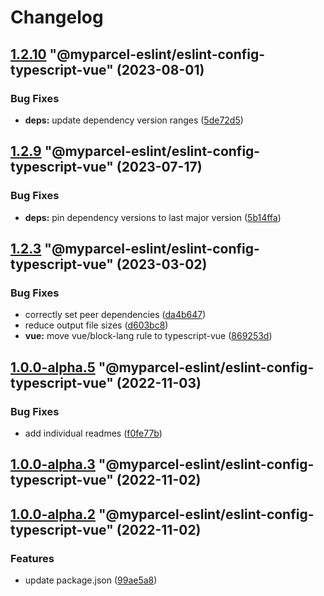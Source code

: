 # Changelog

<!-- MONODEPLOY:BELOW -->

## [1.2.10](https://github/myparcelnl/eslint/compare/@myparcel-eslint/eslint-config-typescript-vue@1.2.9...@myparcel-eslint/eslint-config-typescript-vue@1.2.10) "@myparcel-eslint/eslint-config-typescript-vue" (2023-08-01)


### Bug Fixes

* **deps:** update dependency version ranges ([5de72d5](https://github/myparcelnl/eslint/commit/5de72d5238ff39c4b010926c159bcaeb4b8ccf53))




## [1.2.9](https://github/myparcelnl/eslint/compare/@myparcel-eslint/eslint-config-typescript-vue@1.2.8...@myparcel-eslint/eslint-config-typescript-vue@1.2.9) "@myparcel-eslint/eslint-config-typescript-vue" (2023-07-17)


### Bug Fixes

* **deps:** pin dependency versions to last major version ([5b14ffa](https://github/myparcelnl/eslint/commit/5b14ffa38c220bd614d46bfe61845c40e638255c))




## [1.2.3](https://github/myparcelnl/eslint/compare/@myparcel-eslint/eslint-config-typescript-vue@1.2.2...@myparcel-eslint/eslint-config-typescript-vue@1.2.3) "@myparcel-eslint/eslint-config-typescript-vue" (2023-03-02)


### Bug Fixes

* correctly set peer dependencies ([da4b647](https://github/myparcelnl/eslint/commit/da4b6474c8f3b996ecfb3fe571c46e4c97eb0104))
* reduce output file sizes ([d603bc8](https://github/myparcelnl/eslint/commit/d603bc80a73f0911e6734fcbf2049bf110704821))
* **vue:** move vue/block-lang rule to typescript-vue ([869253d](https://github/myparcelnl/eslint/commit/869253dfe0838e554b20437879e03a4f15ebe28b))




## [1.0.0-alpha.5](https://github/myparcelnl/eslint/compare/@myparcel-eslint/eslint-config-typescript-vue@1.0.0-alpha.4...@myparcel-eslint/eslint-config-typescript-vue@1.0.0-alpha.5) "@myparcel-eslint/eslint-config-typescript-vue" (2022-11-03)


### Bug Fixes

* add individual readmes ([f0fe77b](https://github/myparcelnl/eslint/commit/f0fe77bd13668afdc7472d474aa967771945ae99))




## [1.0.0-alpha.3](https://github/myparcelnl/eslint/compare/@myparcel-eslint/eslint-config-typescript-vue@1.0.0-alpha.2...@myparcel-eslint/eslint-config-typescript-vue@1.0.0-alpha.3) "@myparcel-eslint/eslint-config-typescript-vue" (2022-11-02)




## [1.0.0-alpha.2](https://github/myparcelnl/eslint/compare/@myparcel-eslint/eslint-config-typescript-vue@1.0.0-alpha.1...@myparcel-eslint/eslint-config-typescript-vue@1.0.0-alpha.2) "@myparcel-eslint/eslint-config-typescript-vue" (2022-11-02)


### Features

* update package.json ([99ae5a8](https://github/myparcelnl/eslint/commit/99ae5a866389101f92e0b7ea077306d9dabb44e4))


